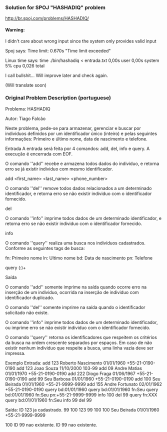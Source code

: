 ### Solution for SPOJ "HASHADIQ" problem

http://br.spoj.com/problems/HASHADIQ/

#### Warning:
I didn't care about wrong input since the system only provides valid input

Spoj says:
Time limit:   0.670s
"Time limit exceeded"

Linux time says:
time ./bin/hashadiq < entrada.txt  0,00s user 0,00s system 5% cpu 0,026 total

I call bullshit...
Will improve later and check again.

(Will translate soon)

### Original Problem Description (portuguese)

Problema: HASHADIQ

Autor: Tiago Falcão

Neste problema, pede-se para armazenar, gerenciar e buscar por indivíduos definidos por um identificador único (inteiro) e pelas seguintes informações: Primeiro e último nome, data de nascimento e telefone. 

Entrada 
A entrada será feita por 4 comandos: add, del, info e query. A execução é encerrada com EOF.

O comando ''add'' recebe e armazena todos dados do individuo, e retorna erro se já existir individuo com mesmo identificador.


add <id> <first_name> <last_name> <birtday> <phone_number>

O comando ''del'' remove todos dados relacionados a um determinado identificador, e retorna erro se não existir individuo com o identificador fornecido.


del <id>

O comando ''info'' imprime todos dados de um determinado identificador, e retorna erro se não existir individuo com o identificador fornecido.


info <id>

O comando ''query'' realiza uma busca nos indivíduos cadastrados. Conforme as seguintes tags de busca:

fn: Primeiro nome
ln: Ultimo nome
bd: Data de nascimento
pn: Telefone
 

query (<tag>:<valor>)+

Saída 

O comando ''add'' somente imprime na saída quando ocorre erro na inserção de um individuo, ocorrida na inserção de individuo com identificador duplicado.

O comando ''del'' somente imprime na saída quando o identificador solicitado não existe.

O comando ''info'' imprime todos dados de um determinado identificador, ou imprime erro se não existir individuo com o identificador fornecido.

O comando ''query'' retorna os identificadores que respeitem os critérios da busca na ordem crescente separados por espaços. Em caso de não existir nenhum individuo que respeite a busca, uma linha vazia deve ser impressa.

Exemplo
Entrada:
add 123 Roberto Nascimento 01/01/1960 +55-21-0190-0190
add 123 Joao Souza 11/10/2000 103-99
add 09 Andre Matias 01/01/1970 +55-21-0190-0190
add 222 Diogo Fraga 01/06/1967 +55-21-0190-0190
add 99 Seu Barbosa 01/01/1960 +55-21-0190-0190
add 100 Seu Beirada 01/01/1960 +55-21-9999-9999
add 155 Andre Fortunato 02/01/1962 +55-21-0190-0190
query bd:01/01/1960
query bd:01/01/1960 fn:Seu
query bd:01/01/1960 fn:Seu pn:+55-21-9999-9999
info 100
del 99
query fn:XXX
query bd:01/01/1960 fn:Seu
info 99
del 99

Saída:
ID 123 ja cadastrado.
99 100 123
99 100
100
Seu Beirada 01/01/1960 +55-21-9999-9999

100
ID 99 nao existente.
ID 99 nao existente.